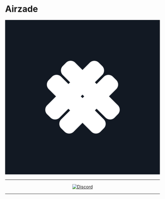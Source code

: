 # Airzade
<div align="center">
	<a href="airzade.com">
		<img alt="Logo" src="./ACC45D0A-296A-41F0-B4DC-8F3C18AB8E88.JPEG">
	</a>
</div>

---

<div align="center">
  	<a href="https://dc.airzade.de">
		<img alt="Discord" src="https://img.shields.io/discord/986611039221207121?label=German%20Discord&logo=Discord&style=plastic">
	</a>
</div>

---
